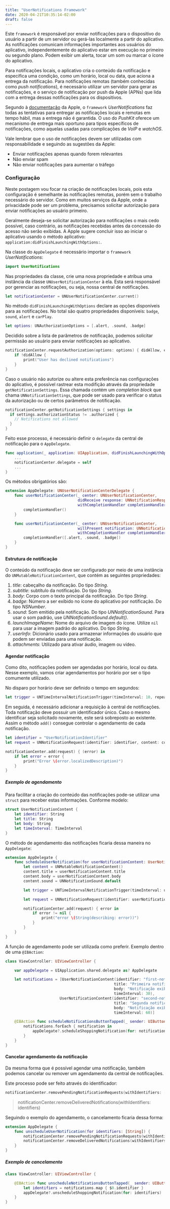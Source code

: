 ```yaml
---
title: "UserNotifications Framework"
date: 2020-04-21T10:35:14-02:00
draft: false
---
```


Este `framework` é responsável por enviar notificações para o dispositivo do usuário a partir de um servidor ou gerá-las localmente a partir do aplicativo. As notificações comunicam informações importantes aos usuários do aplicativo, independentemente do aplicativo estar em execução no primeiro ou segundo plano. Podem exibir um alerta, tocar um som ou marcar o ícone do aplicativo.

Para notificações locais, o aplicativo cria o conteúdo da notificação e especifica uma condição, como um horário, local ou data, que aciona a entrega da notificação. Para notificações remotas (também conhecidas como *push notifications*), é necessário utilizar um servidor para gerar as notificações, e o serviço de notificação por push da Apple (APNs) que lida com a entrega dessas notificações para os dispositivos.

Segundo à [documentação](https://developer.apple.com/documentation/usernotifications) da Apple, o `framework` *UserNotifications* faz todas as tentativas para entregar as notificações locais e remotas em tempo hábil, mas a entrega não é garantida. O uso do *PushKit* oferece um mecanismo de entrega mais oportuno para tipos específicos de notificações, como aquelas usadas para complicações de *VoIP* e *watchOS*.

Vale lembrar que o uso de notificações devem ser utilizadas com responsabilidade e seguindo as sugestões da Apple:
- Enviar notificações apenas quando forem relevantes
- Não enviar spam
- Não enviar notificações para aumentar o tráfego

### Configuração

Neste postagem vou focar na criação de notificações locais, pois esta configuração é semelhante às notificações remotas, porém sem o trabalho necessário do servidor. Como em muitos serviços da Apple, onde a privacidade pode ser um problema, precisamos solicitar autorização para enviar notificações ao usuário primeiro.

Geralmente deseja-se solicitar autorização para notificações o mais cedo possível, caso contrário, as notificações recebidas antes da concessão do acesso não serão exibidas. A Apple sugere concluir isso ao iniciar o aplicativo usando o método aplicativo: `application:didFinishLaunchingWithOptions:`.

Na classe do `AppDelegate` é necessário importar o `framework` *UserNotifications*:

```swift
import UserNotifications
```

Nas propriedades da classe, crie uma nova propriedade e atribua uma instância da classe `UNUserNotificationCenter` à ela. Esta será responsável por gerenciar as notificações, ou seja, nossa central de notificações.

```swift
let notificationCenter = UNUserNotificationCenter.current()
```

No método `didFinishLaunchingWithOptions` declare as opções disponíveis para as notificações. No total são quatro propriedades disponíveis: `badge`, `sound`, `alert` e `carPlay`.

```swift
let options: UNAuthorizationOptions = [.alert, .sound, .badge]
```

Decidido sobre a lista de parâmetros de notificação, podemos solicitar permissão ao usuário para enviar notificações ao aplicativo.

```swift
notificationCenter.requestAuthorization(options: options) { didAllow, error in
    if !didAllow {
        print("User has declined notifications")
    }
}
```

Caso o usuário não autorize ou altere esta preferência nas configurações do aplicativo, é possível rastrear esta modifição através da propriedade `getNotificationSettings`. Essa chamada contém um *completion block* que chama `UNNotificationSettings`, que pode ser usado para verificar o status da autorização ou de certos parâmetros de notificação.

```swift
notificationCenter.getNotificationSettings { settings in
  if settings.authorizationStatus != .authorized {
	// Notifications not allowed
  }
} 
```

Feito esse processo, é necessário definir o `delegate` da central de notificação para o `AppDelegate`.

```swift
func application(_ application: UIApplication, didFinishLaunchingWithOptions launchOptions: [UIApplication.LaunchOptionsKey: Any]?) -> Bool {
    ...
    notificationCenter.delegate = self
    ...
}
```

Os métodos obrigatórios são:

```swift
extension AppDelegate: UNUserNotificationCenterDelegate {
    func userNotificationCenter(_ center: UNUserNotificationCenter,
                                didReceive response: UNNotificationResponse,
                                withCompletionHandler completionHandler: @escaping () -> Void) {
        completionHandler()
    }

    func userNotificationCenter(_ center: UNUserNotificationCenter,
                                willPresent notification: UNNotification,
                                withCompletionHandler completionHandler: @escaping (UNNotificationPresentationOptions) -> Void) {
        completionHandler([.alert, .sound, .badge])
    }
}
```

#### Estrutura de notificação

O conteúdo da notificação deve ser configurado por meio de uma instância do `UNMutableNotificationContent`, que contém as seguintes propriedades:

1. *title*: cabeçalho da notificação. Do tipo *String*.
2. *subtitle*: subtítulo da notificação. Do tipo *String*.
3. *body*: Corpo com o texto principal da notificação. Do tipo *String*.
4. *badge*: Número a ser exibido no ícone do aplicativo por notificação. Do tipo *NSNumber*.
5. *sound*: Som emitido pela notificação. Do tipo *UNNotificationSound*. Para usar o som padrão, use *UNNotificationSound.default()*.
6. *launchImageName*: Nome do arquivo de imagem do ícone. Utilize `nil` para usar a imagem padrão do aplicativo. Do tipo *String*.
7. *userInfo*: Dicionário usado para armazenar informações do usuário que podem ser enviadas para uma notificação.
8. *attachments*: Utilizado para ativar áudio, imagem ou vídeo.

#### Agendar notificação

Como dito, notificações podem ser agendadas por horário, local ou data. Nesse exemplo, vamos criar agendamentos por horário por ser o tipo comumente utilizado.

No disparo por horário deve ser definido o tempo em segundos:

```swift
let trigger = UNTimeIntervalNotificationTrigger(timeInterval: 10, repeats: false)
```

Em seguida, é necessário adicionar a requisição à central de notificações. Toda notificação deve possuir um identificador único. Caso o mesmo identificar seja solicitado novamente, este será sobreposto ao existente. Assim o método `add()` consegue controlar o agendamento de cada notificação.

```swift
let identifier = "UserNotificationIdentifier"
let request = UNNotificationRequest(identifier: identifier, content: content, trigger: trigger)

notificationCenter.add(request) { (error) in
	if let error = error {
		print("Error \(error.localizedDescription)")
	}
}
```

##### Exemplo de agendamento

Para facilitar a criação do conteúdo das notificações pode-se utilizar uma `struct` para receber estas informações. Conforme modelo:

```swift
struct UserNotificationContent {
    let identifier: String
    let title: String
    let body: String
    let timeInterval: TimeInterval
}
```

O método de agendamento das notificações ficaria dessa maneira no `AppDelegate`:

```swift
extension AppDelegate {
    func scheduleUserNotification(for userNotificationContent: UserNotificationContent) {        
        let content = UNMutableNotificationContent()
        content.title = userNotificationContent.title
        content.body = userNotificationContent.body
        content.sound = UNNotificationSound.default

        let trigger = UNTimeIntervalNotificationTrigger(timeInterval: userNotificationContent.timeInterval, repeats: false)

        let request = UNNotificationRequest(identifier: userNotificationContent.identifier, content: content, trigger: trigger)

        notificationCenter.add(request) { error in
            if error != nil {
                print("error \(String(describing: error))")
            }
        }
    }
}
```

A função de agendamento pode ser utilizada como preferir. Exemplo dentro de uma `@IBAction`:

```swift
class ViewController: UIViewController {

    var appDelegate = UIApplication.shared.delegate as? AppDelegate

    let notifications = [UserNotificationContent(identifier: "first-notification",
                                                title: "Primeira notificação",
                                                body: "Notificação exibida após 30 segundos",
                                                timeInterval: 30),
                        UserNotificationContent(identifier: "second-notification",
                                                title: "Segunda notificação",
                                                body: "Notificação exibida após 1 minuto",
                                                timeInterval: 60)]

    @IBAction func scheduleNotificationsButtonTapped(_ sender: UIButton) {
        notifications.forEach { notification in
            appDelegate?.scheduleShoppingNotification(for: notification)
        }
    }
}
```

#### Cancelar agendamento da notificação

Da mesma forma que é possível agendar uma notificação, também podemos cancelar ou remover um agendamento da central de notificações.

Este processo pode ser feito através do identificador:

```swift
notificationCenter.removePendingNotificationRequests(withIdentifiers: ["identifier"])
```

> notificationCenter.removeDeliveredNotifications(withIdentifiers: identifiers)

Seguindo o exemplo do agendamento, o cancelamento ficaria dessa forma:

```swift
extension AppDelegate {
    func unscheduleUserNotification(for identifiers: [String]) {
        notificationCenter.removePendingNotificationRequests(withIdentifiers: identifiers)
        notificationCenter.removeDeliveredNotifications(withIdentifiers: identifiers)
    }
}
```

##### Exemplo de cancelamento

```swift
class ViewController: UIViewController {

    @IBAction func unscheduleNotificationsButtonTapped(_ sender: UIButton) {
        let identifiers = notifications.map { $0.identifier }
        appDelegate?.unscheduleShoppingNotification(for: identifiers)
    }
}
```